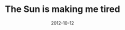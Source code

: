 ---
layout: base.njk
title : 'The Sun is making me tired' 
view_title : 'The Sun is making me tired' 
year : '2012' 
date : '2012-10-12' 
img_file : '/drawing/thesunismakingmetired.png' 
html_file : 'thesunismakingmetired' 
next_html : 'whyareyousogrumpywhenwehavescience.html' 
year_order : '40' 
permalink : "title/{{html_file}}.html"
---
